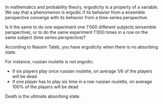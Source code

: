 In mathematics and probability theory, ergodicity is a property of a variable. We say that a phenomenon is ergodic if its behavior from a ensemble perspective converge with its behavior from a time-series perspective.

Is it the same to do one experiment one 1'000 different subjects (ensemble perspective), or to do the same experiment 1'000 times in a row on the same subject (time series perspective)?

According to Nassim Taleb, you have ergodicity when there is no absorbing state.

For instance, russian roulette is not ergodic:
- if six players play once russian roulette, on average 1/6 of the players will be dead
- if one player has to play six time in a row russian roulette, on average 100% of the players will be dead

Death is the ultimate absorbing state.
